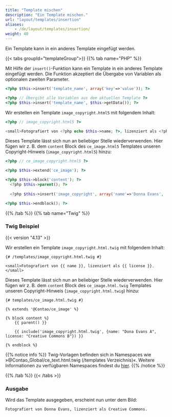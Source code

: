 ```yaml
---
title: "Template mischen"
description: "Ein Template mischen."
url: "layout/templates/insertion"
aliases:
    - /de/layout/templates/insertion/
weight: 40
---
```



Ein Template kann in ein anderes Template eingefügt werden. 


{{< tabs groupId="templateGroup">}}
{{% tab name="PHP" %}}


Mit Hilfe der `insert()`-Funktion kann ein Template in ein anderes Template eingefügt werden. Die Funktion akzeptiert 
die Übergabe von Variablen als optionalen zweiten Parameter.

```php
<?php $this->insert('template_name', array('key'=>'value')); ?>

<?php // Übergibt alle Variablen aus dem aktuellen Template ?>
<?php $this->insert('template_name', $this->getData()); ?>
```

Wir erstellen ein Template `image_copyright.html5` mit folgendem Inhalt:

```php
<?php // image_copyright.html5 ?>

<small>Fotografiert von <?php echo $this->name; ?>, lizenziert als <?php echo $this->license; ?>.</small>
```

Dieses Template lässt sich nun an beliebiger Stelle wiederverwenden. Hier fügen wir z.&nbsp;B. dem `content` Block des
`ce_image.html5` Templates unseren Copyright-Hinweis (`image_copyright.html5`) hinzu:

```php
<?php // ce_image_copyright.html5 ?>

<?php $this->extend('ce_image'); ?>

<?php $this->block('content'); ?>
  <?php $this->parent(); ?>
  
  <?php $this->insert('image_copyright', array('name'=>'Donna Evans', 'license'=>'Creative Commons')); ?>

<?php $this->endblock(); ?>
```


{{% /tab %}}
{{% tab name="Twig" %}}


### Twig Beispiel

{{< version "4.13" >}}

Wir erstellen ein Template `image_copyright.html.twig` mit folgendem Inhalt:

```twig
{# /templates/image_copyright.html.twig #}

<small>Fotografiert von {{ name }}, lizenziert als {{ license }}.</small>
```

Dieses Template lässt sich nun an beliebiger Stelle wiederverwenden. Hier fügen wir z.&nbsp;B. dem `content` Block des
`ce_image.html.twig` Templates unseren Copyright-Hinweis (`image_copyright.html.twig`) hinzu:


```twig
{# templates/ce_image.html.twig #}

{% extends '@Contao/ce_image' %}

{% block content %}
    {{ parent() }}
    
    {{ include('image_copyright.html.twig', {name: "Dona Evans A", license: "Creative Commons B"}) }}

{% endblock %}
```

{{% notice info %}}
Twig-Vorlagen befinden sich in Namespaces wie »@Contao_Global/ce_text.html.twig (/templates Verzeichnis)«. Weitere 
Informationen zu verfügbaren Namespaces findest du [hier](https://docs.contao.org/dev/framework/templates/twig/#namespace-magic).
{{% /notice %}}


{{% /tab %}}
{{< /tabs >}}


### Ausgabe

Wird das Template ausgegeben, erscheint nun unter dem Bild:

```html
Fotografiert von Donna Evans, lizenziert als Creative Commons.
```
